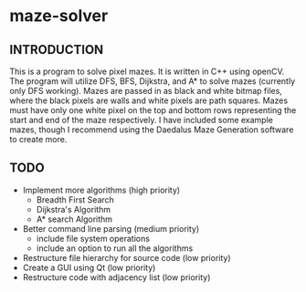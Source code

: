 # maze-solver
## INTRODUCTION

This is a program to solve pixel mazes. It is written in C++ using openCV. The program will utilize DFS, BFS, Dijkstra, and A* to solve mazes (currently only DFS working).
Mazes are passed in as black and white bitmap files, where the black pixels are walls and white pixels are path squares. Mazes must have only one white pixel on the top and bottom rows representing the start and end of the maze respectively. I have included some example mazes, though I recommend using the Daedalus Maze Generation software to create more. 

## TODO
* Implement more algorithms (high priority)
  * Breadth First Search
  * Dijkstra's Algorithm
  * A* search Algorithm
* Better command line parsing (medium priority)
  * include file system operations
  * include an option to run all the algorithms
* Restructure file hierarchy for source code (low priority)
* Create a GUI using Qt (low priority)
* Restructure code with adjacency list (low priority)
